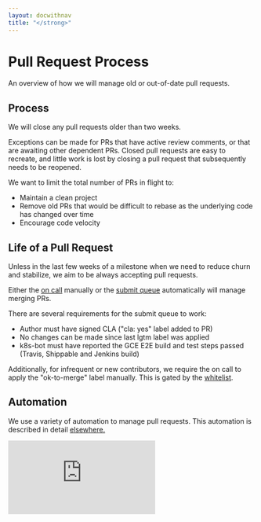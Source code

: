 ```yaml
---
layout: docwithnav
title: "</strong>"
---
```

<!-- BEGIN MUNGE: UNVERSIONED_WARNING -->


<!-- END MUNGE: UNVERSIONED_WARNING -->
Pull Request Process
====================

An overview of how we will manage old or out-of-date pull requests.

Process
-------

We will close any pull requests older than two weeks.

Exceptions can be made for PRs that have active review comments, or that are awaiting other dependent PRs.  Closed pull requests are easy to recreate, and little work is lost by closing a pull request that subsequently needs to be reopened.

We want to limit the total number of PRs in flight to:
* Maintain a clean project
* Remove old PRs that would be difficult to rebase as the underlying code has changed over time
* Encourage code velocity

Life of a Pull Request
----------------------

Unless in the last few weeks of a milestone when we need to reduce churn and stabilize, we aim to be always accepting pull requests.

Either the [on call](https://github.com/kubernetes/kubernetes/wiki/Kubernetes-on-call-rotation) manually or the [submit queue](https://github.com/kubernetes/contrib/tree/master/submit-queue) automatically will manage merging PRs.

There are several requirements for the submit queue to work:
* Author must have signed CLA ("cla: yes" label added to PR)
* No changes can be made since last lgtm label was applied
* k8s-bot must have reported the GCE E2E build and test steps passed (Travis, Shippable and Jenkins build)

Additionally, for infrequent or new contributors, we require the on call to apply the "ok-to-merge" label manually.  This is gated by the [whitelist](https://github.com/kubernetes/contrib/tree/master/submit-queue/whitelist.txt).

Automation
----------

We use a variety of automation to manage pull requests.  This automation is described in detail
[elsewhere.](automation.html)


<!-- BEGIN MUNGE: GENERATED_ANALYTICS -->
[![Analytics](https://kubernetes-site.appspot.com/UA-36037335-10/GitHub/docs/devel/pull-requests.md?pixel)]()
<!-- END MUNGE: GENERATED_ANALYTICS -->

